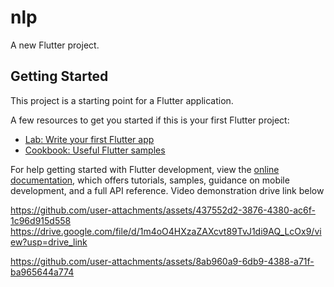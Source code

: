 # nlp

A new Flutter project.

## Getting Started

This project is a starting point for a Flutter application.

A few resources to get you started if this is your first Flutter project:

- [Lab: Write your first Flutter app](https://docs.flutter.dev/get-started/codelab)
- [Cookbook: Useful Flutter samples](https://docs.flutter.dev/cookbook)

For help getting started with Flutter development, view the
[online documentation](https://docs.flutter.dev/), which offers tutorials,
samples, guidance on mobile development, and a full API reference.
Video demonstration drive link below

https://github.com/user-attachments/assets/437552d2-3876-4380-ac6f-1c96d915d558
https://drive.google.com/file/d/1m4oO4HXzaZAXcvt89TvJ1di9AQ_LcOx9/view?usp=drive_link


https://github.com/user-attachments/assets/8ab960a9-6db9-4388-a71f-ba965644a774

